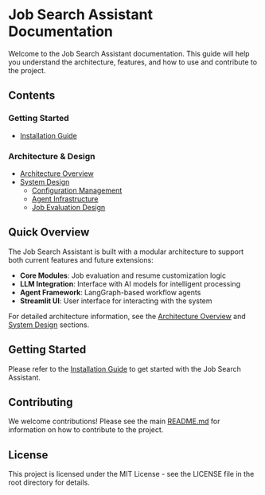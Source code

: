 # Job Search Assistant Documentation

Welcome to the Job Search Assistant documentation. This guide will help you understand the architecture, features, and how to use and contribute to the project.

## Contents

### Getting Started
- [Installation Guide](installation.md)

### Architecture & Design
- [Architecture Overview](architecture.md)
- [System Design](design/)
  - [Configuration Management](design/configuration.md)
  - [Agent Infrastructure](design/agent-infrastructure.md)
  - [Job Evaluation Design](design/job-evaluation-design.md)

## Quick Overview

The Job Search Assistant is built with a modular architecture to support both current features and future extensions:

- **Core Modules**: Job evaluation and resume customization logic
- **LLM Integration**: Interface with AI models for intelligent processing
- **Agent Framework**: LangGraph-based workflow agents
- **Streamlit UI**: User interface for interacting with the system

For detailed architecture information, see the [Architecture Overview](architecture.md) and [System Design](design/) sections.

## Getting Started

Please refer to the [Installation Guide](installation.md) to get started with the Job Search Assistant.

## Contributing

We welcome contributions! Please see the main [README.md](../README.md) for information on how to contribute to the project.

## License

This project is licensed under the MIT License - see the LICENSE file in the root directory for details.
